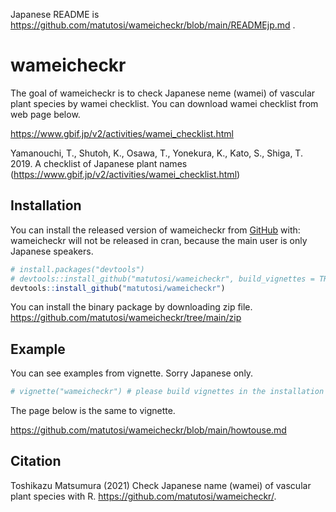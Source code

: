 
Japanese README is
<https://github.com/matutosi/wameicheckr/blob/main/READMEjp.md> .

# wameicheckr

The goal of wameicheckr is to check Japanese neme (wamei) of vascular
plant species by wamei checklist. You can download wamei checklist from
web page below.

<https://www.gbif.jp/v2/activities/wamei_checklist.html>

Yamanouchi, T., Shutoh, K., Osawa, T., Yonekura, K., Kato, S., Shiga, T.
2019. A checklist of Japanese plant names
(<https://www.gbif.jp/v2/activities/wamei_checklist.html>)

## Installation

You can install the released version of wameicheckr from
[GitHub](https://github.com/) with: wameicheckr will not be released in
cran, because the main user is only Japanese speakers.

``` r
# install.packages("devtools")
# devtools::install_github("matutosi/wameicheckr", build_vignettes = TRUE) # needs pandoc
devtools::install_github("matutosi/wameicheckr")
```

You can install the binary package by downloading zip file.
<https://github.com/matutosi/wameicheckr/tree/main/zip>

## Example

You can see examples from vignette. Sorry Japanese only.

``` r
# vignette("wameicheckr") # please build vignettes in the installation
```

The page below is the same to vignette.

<https://github.com/matutosi/wameicheckr/blob/main/howtouse.md>

## Citation

Toshikazu Matsumura (2021) Check Japanese name (wamei) of vascular plant
species with R. <https://github.com/matutosi/wameicheckr/>.
